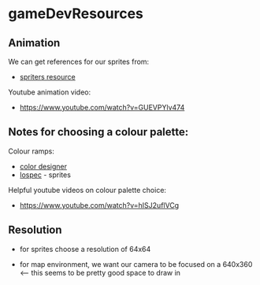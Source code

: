 # gameDevResources


## Animation

We can get references for our sprites from:
- [spriters resource](https://www.spriters-resource.com/)

Youtube animation video:
- https://www.youtube.com/watch?v=GUEVPYlv474

## Notes for choosing a colour palette:


Colour ramps: 
- [color designer](https://colordesigner.io/color-palettes)
- [lospec](https://lospec.com/) - sprites 


Helpful youtube videos on colour palette choice:
- https://www.youtube.com/watch?v=hISJ2uflVCg


## Resolution

- for sprites choose a resolution of 64x64

- for map environment, we want our camera to be focused on a 640x360 <-- this seems to be pretty good space to draw in 
